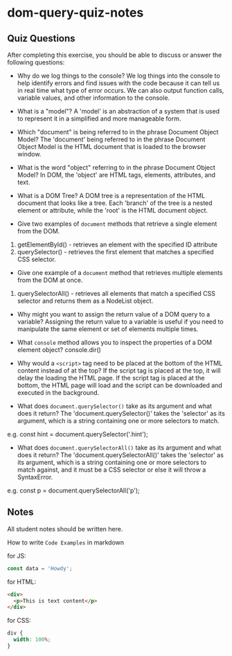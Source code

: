 # dom-query-quiz-notes

## Quiz Questions

After completing this exercise, you should be able to discuss or answer the following questions:

- Why do we log things to the console?
  We log things into the console to help identify errors and find issues with the code because it can tell us in real time what type of error occurs. We can also output function calls, variable values, and other information to the console.

- What is a "model"?
  A 'model' is an abstraction of a system that is used to represent it in a simplified and more manageable form.

- Which "document" is being referred to in the phrase Document Object Model?
  The 'document' being referred to in the phrase Document Object Model is the HTML document that is loaded to the browser window.

- What is the word "object" referring to in the phrase Document Object Model?
  In DOM, the 'object' are HTML tags, elements, attributes, and text.

- What is a DOM Tree?
  A DOM tree is a representation of the HTML document that looks like a tree. Each 'branch' of the tree is a nested element or attribute, while the 'root' is the HTML document object.

- Give two examples of `document` methods that retrieve a single element from the DOM.

1. getElementById() - retrieves an element with the specified ID attribute
2. querySelector() - retrieves the first element that matches a specified CSS selector.

- Give one example of a `document` method that retrieves multiple elements from the DOM at once.

1. querySelectorAll() - retrieves all elements that match a specified CSS selector and returns them as a NodeList object.

- Why might you want to assign the return value of a DOM query to a variable?
  Assigning the return value to a variable is useful if you need to manipulate the same element or set of elements multiple times.

- What `console` method allows you to inspect the properties of a DOM element object?
  console.dir()

- Why would a `<script>` tag need to be placed at the bottom of the HTML content instead of at the top?
  If the script tag is placed at the top, it will delay the loading the HTML page. If the script tag is placed at the bottom, the HTML page will load and the script can be downloaded and executed in the background.

- What does `document.querySelector()` take as its argument and what does it return?
  The 'document.querySelector()' takes the 'selector' as its argument, which is a string containing one or more selectors to match.

e.g. const hint = document.querySelector('.hint');

- What does `document.querySelectorAll()` take as its argument and what does it return?
  The 'document.querySelectorAll()' takes the 'selector' as its argument, which is a string containing one or more selectors to match against, and it must be a CSS selector or else it will throw a SyntaxError.

e.g. const p = document.querySelectorAll('p');

## Notes

All student notes should be written here.

How to write `Code Examples` in markdown

for JS:

```javascript
const data = 'Howdy';
```

for HTML:

```html
<div>
  <p>This is text content</p>
</div>
```

for CSS:

```css
div {
  width: 100%;
}
```
